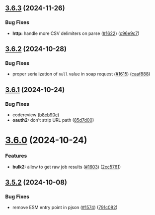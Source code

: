## [3.6.3](https://github.com/jsforce/jsforce/compare/3.6.2...3.6.3) (2024-11-26)


### Bug Fixes

* **http:** handle more CSV delimiters on parse ([#1622](https://github.com/jsforce/jsforce/issues/1622)) ([c96e9c7](https://github.com/jsforce/jsforce/commit/c96e9c7d1c822b45b17e3adb8bcb3b0050b197c4))



## [3.6.2](https://github.com/jsforce/jsforce/compare/3.6.1...3.6.2) (2024-10-28)


### Bug Fixes

* proper serialization of `null` value in soap request ([#1615](https://github.com/jsforce/jsforce/issues/1615)) ([caaf888](https://github.com/jsforce/jsforce/commit/caaf888abee693cd48ab5f975426d4ad5be733a1))



## [3.6.1](https://github.com/jsforce/jsforce/compare/3.6.0...3.6.1) (2024-10-24)


### Bug Fixes

* codereview ([b8cb90c](https://github.com/jsforce/jsforce/commit/b8cb90c9f2edb2f998fd4e2dbecfd0b9c1cfa449))
* **oauth2:** don't strip URL path ([85d7d00](https://github.com/jsforce/jsforce/commit/85d7d00e704d330b77260a687c8a4dc5e2be0173))



# [3.6.0](https://github.com/jsforce/jsforce/compare/3.5.2...3.6.0) (2024-10-24)


### Features

* **bulk2:** allow to get raw job results ([#1603](https://github.com/jsforce/jsforce/issues/1603)) ([2cc5761](https://github.com/jsforce/jsforce/commit/2cc5761b0a0556c8a4e47c645c5c9fd906297034))



## [3.5.2](https://github.com/jsforce/jsforce/compare/3.5.1...3.5.2) (2024-10-08)


### Bug Fixes

* remove ESM entry point in pjson ([#1574](https://github.com/jsforce/jsforce/issues/1574)) ([791c082](https://github.com/jsforce/jsforce/commit/791c082dd7e5ea235a65250774dcf5bdd31b14a0))



